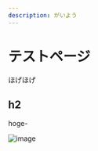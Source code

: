 ```yaml
---
description: がいよう
---
```


# テストページ

ほげほげ

## h2
hoge-

![image](https://user-images.githubusercontent.com/33190342/56288151-17282000-6159-11e9-9694-2ae8190ccdba.png)
